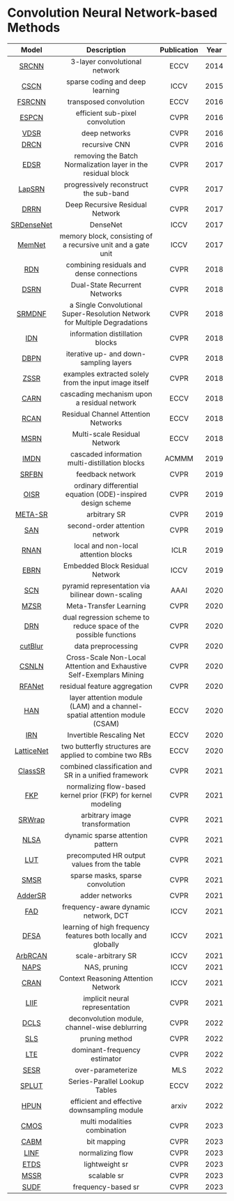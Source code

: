 # Convolution Neural Network-based Methods
Model | Description | Publication | Year
:-:|:-:|:-:|:-:
[SRCNN](https://ieeexplore.ieee.org/abstract/document/7115171)|3-layer convolutional network|ECCV|2014
[CSCN](https://openaccess.thecvf.com/content_iccv_2015/papers/Wang_Deep_Networks_for_ICCV_2015_paper.pdf)|sparse coding and deep learning|ICCV|2015
[FSRCNN](https://link.springer.com/content/pdf/10.1007/978-3-319-46475-6_25.pdf)|transposed convolution|ECCV|2016
[ESPCN](https://www.cv-foundation.org/openaccess/content_cvpr_2016/papers/Shi_Real-Time_Single_Image_CVPR_2016_paper.pdf)|efficient sub-pixel convolution|CVPR|2016
[VDSR](https://openaccess.thecvf.com/content_cvpr_2016/papers/Kim_Accurate_Image_Super-Resolution_CVPR_2016_paper.pdf)|deep networks|CVPR|2016
[DRCN](https://www.cv-foundation.org/openaccess/content_cvpr_2016/papers/Kim_Deeply-Recursive_Convolutional_Network_CVPR_2016_paper.pdf)|recursive CNN|CVPR|2016
[EDSR](https://openaccess.thecvf.com/content_cvpr_2017_workshops/w12/papers/Lim_Enhanced_Deep_Residual_CVPR_2017_paper.pdf)|removing the Batch Normalization layer in the residual block|CVPR|2017
[LapSRN](https://openaccess.thecvf.com/content_cvpr_2017/papers/Lai_Deep_Laplacian_Pyramid_CVPR_2017_paper.pdf)|progressively reconstruct the sub-band|CVPR|2017
[DRRN]( https://openaccess.thecvf.com/content_cvpr_2017/papers/Tai_Image_Super-Resolution_via_CVPR_2017_paper.pdf)|Deep Recursive Residual Network|CVPR|2017
[SRDenseNet](https://openaccess.thecvf.com/content_ICCV_2017/papers/Tong_Image_Super-Resolution_Using_ICCV_2017_paper.pdf)|DenseNet|ICCV|2017
[MemNet](https://openaccess.thecvf.com/content_ICCV_2017/papers/Tai_MemNet_A_Persistent_ICCV_2017_paper.pdf)|memory block, consisting of a recursive unit and a gate unit|ICCV|2017
[RDN](https://openaccess.thecvf.com/content_cvpr_2018/papers/Zhang_Residual_Dense_Network_CVPR_2018_paper.pdf)|combining residuals and dense connections|CVPR|2018
[DSRN](https://openaccess.thecvf.com/content_cvpr_2018/papers/Han_Image_Super-Resolution_via_CVPR_2018_paper.pdf)|Dual-State Recurrent Networks|CVPR|2018
[SRMDNF](https://openaccess.thecvf.com/content_cvpr_2018/papers/Zhang_Learning_a_Single_CVPR_2018_paper.pdf)|a Single Convolutional Super-Resolution Network for Multiple Degradations|CVPR|2018
[IDN](https://openaccess.thecvf.com/content_cvpr_2018/papers/Hui_Fast_and_Accurate_CVPR_2018_paper.pdf)|information distillation blocks|CVPR|2018|
[DBPN](https://openaccess.thecvf.com/content_cvpr_2018/papers/Haris_Deep_Back-Projection_Networks_CVPR_2018_paper.pdf)|iterative up- and down- sampling layers|CVPR|2018
[ZSSR](https://openaccess.thecvf.com/content_cvpr_2018/papers/Shocher_Zero-Shot_Super-Resolution_Using_CVPR_2018_paper.pdf)|examples extracted solely from the input image itself|CVPR|2018
[CARN](https://openaccess.thecvf.com/content_ECCV_2018/papers/Namhyuk_Ahn_Fast_Accurate_and_ECCV_2018_paper.pdf)|cascading mechanism upon a residual network|ECCV|2018
[RCAN](https://www.ecva.net/papers/eccv_2018/papers_ECCV/papers/Yulun_Zhang_Image_Super-Resolution_Using_ECCV_2018_paper.pdf)|Residual Channel Attention Networks|ECCV|2018
[MSRN](https://www.ecva.net/papers/eccv_2018/papers_ECCV/papers/Juncheng_Li_Multi-scale_Residual_Network_ECCV_2018_paper.pdf)|Multi-scale Residual Network|ECCV|2018
[IMDN](https://dl.acm.org/doi/pdf/10.1145/3343031.3351084)|cascaded information multi-distillation blocks|ACMMM|2019
[SRFBN](https://openaccess.thecvf.com/content_CVPR_2019/papers/Li_Feedback_Network_for_Image_Super-Resolution_CVPR_2019_paper.pdf)|feedback network|CVPR|2019
[OISR](https://openaccess.thecvf.com/content_CVPR_2019/papers/He_ODE-Inspired_Network_Design_for_Single_Image_Super-Resolution_CVPR_2019_paper.pdf)|ordinary differential equation (ODE)-inspired design scheme|CVPR|2019
[META-SR](https://openaccess.thecvf.com/content_CVPR_2019/papers/Hu_Meta-SR_A_Magnification-Arbitrary_Network_for_Super-Resolution_CVPR_2019_paper.pdf)|arbitrary SR|CVPR|2019
[SAN](https://openaccess.thecvf.com/content_CVPR_2019/papers/Dai_Second-Order_Attention_Network_for_Single_Image_Super-Resolution_CVPR_2019_paper.pdf)|second-order attention network|CVPR|2019
[RNAN](https://arxiv.org/pdf/1903.10082.pdf)|local and non-local attention blocks|ICLR|2019
[EBRN](https://openaccess.thecvf.com/content_ICCV_2019/papers/Qiu_Embedded_Block_Residual_Network_A_Recursive_Restoration_Model_for_Single-Image_ICCV_2019_paper.pdf)|Embedded Block Residual Network|ICCV|2019
[SCN](https://ojs.aaai.org/index.php/AAAI/article/view/6706/6560)|pyramid representation via bilinear down-scaling|AAAI|2020
[MZSR](https://openaccess.thecvf.com/content_CVPR_2020/papers/Soh_Meta-Transfer_Learning_for_Zero-Shot_Super-Resolution_CVPR_2020_paper.pdf)|Meta-Transfer Learning|CVPR|2020
[DRN](https://openaccess.thecvf.com/content_CVPR_2020/papers/Guo_Closed-Loop_Matters_Dual_Regression_Networks_for_Single_Image_Super-Resolution_CVPR_2020_paper.pdf)|dual regression scheme to reduce space of the possible functions|CVPR|2020
[cutBlur](https://openaccess.thecvf.com/content_CVPR_2020/papers/Yoo_Rethinking_Data_Augmentation_for_Image_Super-resolution_A_Comprehensive_Analysis_and_CVPR_2020_paper.pdf)|data preprocessing|CVPR|2020
[CSNLN](https://openaccess.thecvf.com/content_CVPR_2020/papers/Mei_Image_Super-Resolution_With_Cross-Scale_Non-Local_Attention_and_Exhaustive_Self-Exemplars_Mining_CVPR_2020_paper.pdf)| Cross-Scale Non-Local Attention and Exhaustive Self-Exemplars Mining|CVPR|2020
[RFANet](https://openaccess.thecvf.com/content_CVPR_2020/papers/Liu_Residual_Feature_Aggregation_Network_for_Image_Super-Resolution_CVPR_2020_paper.pdf)|residual feature aggregation|CVPR|2020
[HAN](https://link.springer.com/content/pdf/10.1007/978-3-030-58610-2_12.pdf)|layer attention module (LAM) and a channel-spatial attention module (CSAM)|ECCV|2020
[IRN](https://link.springer.com/content/pdf/10.1007/978-3-030-58452-8_8.pdf)|Invertible Rescaling Net|ECCV|2020
[LatticeNet](https://link.springer.com/content/pdf/10.1007/978-3-030-58542-6_17.pdf)|two butterfly structures are applied to combine two RBs|ECCV|2020
[ClassSR](https://openaccess.thecvf.com/content/CVPR2021/papers/Kong_ClassSR_A_General_Framework_to_Accelerate_Super-Resolution_Networks_by_Data_CVPR_2021_paper.pdf)|combined classification and SR in a unified framework|CVPR|2021
[FKP](https://openaccess.thecvf.com/content/CVPR2021/papers/Liang_Flow-Based_Kernel_Prior_With_Application_to_Blind_Super-Resolution_CVPR_2021_paper.pdf)|normalizing flow-based kernel prior (FKP) for kernel modeling|CVPR|2021
[SRWrap](https://openaccess.thecvf.com/content/CVPR2021/papers/Son_SRWarp_Generalized_Image_Super-Resolution_under_Arbitrary_Transformation_CVPR_2021_paper.pdf)|arbitrary image transformation|CVPR|2021
[NLSA](https://openaccess.thecvf.com/content/CVPR2021/papers/Mei_Image_Super-Resolution_With_Non-Local_Sparse_Attention_CVPR_2021_paper.pdf)|dynamic sparse attention pattern|CVPR|2021
[LUT](https://openaccess.thecvf.com/content/CVPR2021/papers/Jo_Practical_Single-Image_Super-Resolution_Using_Look-Up_Table_CVPR_2021_paper.pdf)|precomputed HR output values from the table|CVPR|2021
[SMSR](https://openaccess.thecvf.com/content/CVPR2021/papers/Wang_Exploring_Sparsity_in_Image_Super-Resolution_for_Efficient_Inference_CVPR_2021_paper.pdf)|sparse masks, sparse convolution|CVPR|2021
[AdderSR](https://openaccess.thecvf.com/content/CVPR2021/papers/Song_AdderSR_Towards_Energy_Efficient_Image_Super-Resolution_CVPR_2021_paper.pdf)|adder networks|CVPR|2021
[FAD](https://openaccess.thecvf.com/content/ICCV2021/papers/Xie_Learning_Frequency-Aware_Dynamic_Network_for_Efficient_Super-Resolution_ICCV_2021_paper.pdf)|frequency-aware dynamic network, DCT|ICCV|2021
[DFSA](https://openaccess.thecvf.com/content/ICCV2021/papers/Magid_Dynamic_High-Pass_Filtering_and_Multi-Spectral_Attention_for_Image_Super-Resolution_ICCV_2021_paper.pdf)|learning of high frequency features both locally and globally|ICCV|2021
[ArbRCAN](https://openaccess.thecvf.com/content/ICCV2021/papers/Wang_Learning_a_Single_Network_for_Scale-Arbitrary_Super-Resolution_ICCV_2021_paper.pdf)|scale-arbitrary SR|ICCV|2021
[NAPS](https://openaccess.thecvf.com/content/ICCV2021/papers/Zhan_Achieving_On-Mobile_Real-Time_Super-Resolution_With_Neural_Architecture_and_Pruning_Search_ICCV_2021_paper.pdf)|NAS, pruning|ICCV|2021
[CRAN](https://openaccess.thecvf.com/content/ICCV2021/papers/Zhang_Context_Reasoning_Attention_Network_for_Image_Super-Resolution_ICCV_2021_paper.pdf)|Context Reasoning Attention Network|ICCV|2021
[LIIF](https://openaccess.thecvf.com/content/CVPR2021/papers/Chen_Learning_Continuous_Image_Representation_With_Local_Implicit_Image_Function_CVPR_2021_paper.pdf)|implicit neural representation|CVPR|2021
[DCLS](https://openaccess.thecvf.com/content/CVPR2022/papers/Luo_Deep_Constrained_Least_Squares_for_Blind_Image_Super-Resolution_CVPR_2022_paper.pdf)|deconvolution module, channel-wise deblurring|CVPR|2022
[SLS](https://openaccess.thecvf.com/content/CVPR2022/papers/Oh_Attentive_Fine-Grained_Structured_Sparsity_for_Image_Restoration_CVPR_2022_paper.pdf)|pruning method|CVPR|2022
[LTE](https://openaccess.thecvf.com/content/CVPR2022/papers/Lee_Local_Texture_Estimator_for_Implicit_Representation_Function_CVPR_2022_paper.pdf)|dominant-frequency estimator|CVPR|2022
[SESR](https://proceedings.mlsys.org/paper/2022/file/ac627ab1ccbdb62ec96e702f07f6425b-Paper.pdf)|over-parameterize|MLS|2022
[SPLUT](https://arxiv.org/pdf/2207.12987.pdf)|Series-Parallel Lookup Tables|ECCV|2022
[HPUN](https://arxiv.org/pdf/2203.08921.pdf)|efficient and effective downsampling module|arxiv|2022
[CMOS](https://openaccess.thecvf.com/content/CVPR2023/papers/Chen_Better_CMOS_Produces_Clearer_Images_Learning_Space-Variant_Blur_Estimation_for_CVPR_2023_paper.pdf)|multi modalities combination|CVPR|2023
[CABM](https://openaccess.thecvf.com/content/CVPR2023/papers/Tian_CABM_Content-Aware_Bit_Mapping_for_Single_Image_Super-Resolution_Network_With_CVPR_2023_paper.pdf)|bit mapping|CVPR|2023
[LINF](https://openaccess.thecvf.com/content/CVPR2023/papers/Yao_Local_Implicit_Normalizing_Flow_for_Arbitrary-Scale_Image_Super-Resolution_CVPR_2023_paper.pdf)|normalizing flow|CVPR|2023
[ETDS](https://openaccess.thecvf.com/content/CVPR2023/papers/Chao_Equivalent_Transformation_and_Dual_Stream_Network_Construction_for_Mobile_Image_CVPR_2023_paper.pdf)|lightweight sr|CVPR|2023
[MSSR](https://openaccess.thecvf.com/content/CVPR2023/papers/Lin_Memory-Friendly_Scalable_Super-Resolution_via_Rewinding_Lottery_Ticket_Hypothesis_CVPR_2023_paper.pdf)|scalable sr|CVPR|2023
[SUDF](https://openaccess.thecvf.com/content/CVPR2023/papers/Liu_Spectral_Bayesian_Uncertainty_for_Image_Super-Resolution_CVPR_2023_paper.pdf)|frequency-based sr|CVPR|2023

